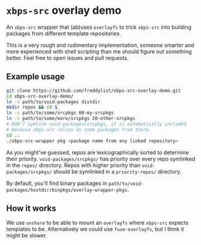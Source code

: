 # `xbps-src` overlay demo

An `xbps-src` wrapper that (ab)uses `overlayfs` to trick `xbps-src` into building packages from different template repositories.

This is a very rough and rudimentary implementation, someone smarter and more experienced with shell scripting than me should figure out something better. Feel free to open issues and pull requests.

## Example usage

```sh
git clone https://github.com/freddylist/xbps-src-overlay-demo.git
cd xbps-src-overlay-demo/
ln -s path/to/void-packages distdir
mkdir repos && cd $_
ln -s path/to/some/srcpkgs 00-my-srcpkgs
ln -s path/to/some/more/srcpkgs 20-other-srcpkgs
# DON'T symlink void-packages/srcpkgs, it is automatically included
# because xbps-src relies on some packages from there.
cd ..
./xbps-src-wrapper pkg <package name from any linked repository>
```

As you might've guessed, repos are lexicographically sorted to determine their priority. `void-packages/srcpkgs/` has priority over every repo symlinked in the `repos/` directory. Repos with higher priority than `void-packages/srcpkgs/` should be symlinked in a `priority-repos/` directory.

By default, you'll find binary packages in `path/to/void-packages/hostdir/binpkgs/overlay-wrapper-pkgs`.

## How it works

We use `unshare` to be able to mount an `overlayfs` where `xbps-src` expects templates to be. Alternatively we could use `fuse-overlayfs`, but I think it might be slower.

